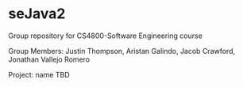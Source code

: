 # seJava2

Group repository for CS4800-Software Engineering course

Group Members:  Justin Thompson, Aristan Galindo, Jacob Crawford, Jonathan Vallejo Romero

Project: name TBD
